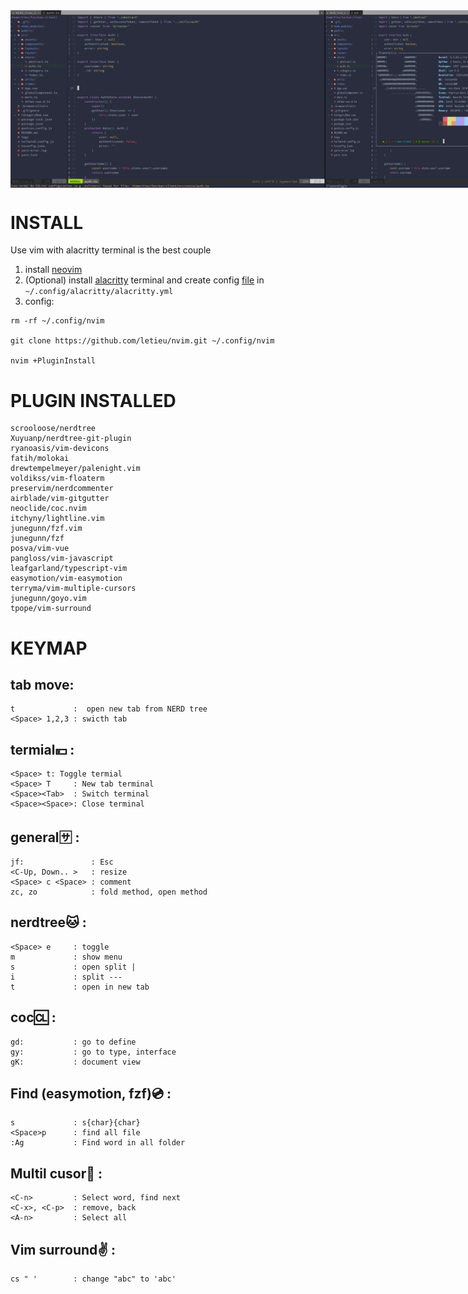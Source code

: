 
<div style='display: flex; justify-content: space-between'>
<img src='https://github.com/letieu/nvim/blob/master/images/1.png?raw=true' width='800px'/>
<img src='https://github.com/letieu/nvim/blob/master/images/2.png?raw=true' width='400px'/>
<img src='https://github.com/letieu/nvim/blob/master/images/3.png?raw=true' width='400px'/>
</div>

# INSTALL
Use vim with alacritty terminal is the best couple

1. install [neovim](https://neovim.io)
2. (Optional) install [alacritty](https://github.com/alacritty/alacritty) terminal and create config [file](https://github.com/letieu/nvim/blob/master/alacritty.yml) in `~/.config/alacritty/alacritty.yml`
3. config: 
```
rm -rf ~/.config/nvim

git clone https://github.com/letieu/nvim.git ~/.config/nvim

nvim +PluginInstall
```
# PLUGIN INSTALLED
``` 
scrooloose/nerdtree
Xuyuanp/nerdtree-git-plugin
ryanoasis/vim-devicons
fatih/molokai
drewtempelmeyer/palenight.vim
voldikss/vim-floaterm
preservim/nerdcommenter
airblade/vim-gitgutter
neoclide/coc.nvim
itchyny/lightline.vim
junegunn/fzf.vim
junegunn/fzf 
posva/vim-vue
pangloss/vim-javascript
leafgarland/typescript-vim
easymotion/vim-easymotion
terryma/vim-multiple-cursors
junegunn/goyo.vim
tpope/vim-surround
```
# KEYMAP
## tab move: 
```
t             :  open new tab from NERD tree
<Space> 1,2,3 : swicth tab
```
## termial💴 :
```
<Space> t: Toggle termial
<Space> T     : New tab terminal
<Space><Tab>  : Switch terminal
<Space><Space>: Close terminal
```
## general🈂 :
```
jf:               : Esc
<C-Up, Down.. >   : resize
<Space> c <Space> : comment
zc, zo            : fold method, open method
```
## nerdtree🐱 :
```
<Space> e     : toggle
m             : show menu
s             : open split | 
i             : split ---
t             : open in new tab
```

## coc🆑 :
```
gd:           : go to define
gy:           : go to type, interface
gK:           : document view
```

## Find (easymotion, fzf)💿 :
```
s             : s{char}{char}
<Space>p      : find all file
:Ag           : Find word in all folder
```
## Multil cusor📠 : 
```
<C-n>         : Select word, find next
<C-x>, <C-p>  : remove, back 
<A-n>         : Select all
```

## Vim surround✌ :
```
cs " '        : change "abc" to 'abc'
```
